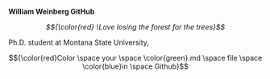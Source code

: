**William Weinberg GitHub**

*$${\color{red} \Love losing the forest for the trees}$$*

Ph.D. student at Montana State University, 


$${\color{red}Color \space your \space \color{green}.md \space file \space \color{blue}in \space Github}$$
